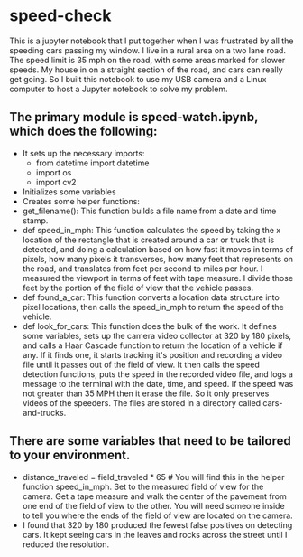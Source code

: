 # speed-check
This is a jupyter notebook that I put together when I was frustrated by all the speeding cars passing my window. I live in a rural area on a two lane road. The speed limit is 35 mph on the road, with some areas marked for slower speeds. My house in on a straight section of the road, and cars can really get going. So I built this notebook to use my USB camera and a Linux computer to host a Jupyter notebook to solve my problem.
## The primary module is speed-watch.ipynb, which does the following:
- It sets up the necessary imports: 
  -  from datetime import datetime
  -  import os
  -  import cv2
-  Initializes some variables
-  Creates some helper functions:
  -  get_filename(): This function builds a file name from a date and time stamp.
  -  def speed_in_mph: This function calculates the speed by taking the x location of the rectangle that is created around a car or truck that is detected, and doing a calculation based on how fast it moves in terms of pixels, how many pixels it transverses, how many feet that represents on the road, and translates from feet per second to miles per hour. I measured the viewport in terms of feet with tape measure. I divide those feet by the portion of the field of view that the vehicle passes.
  -  def found_a_car: This function converts a location data structure into pixel locations, then calls the speed_in_mph to return the speed of the vehicle.
  -  def look_for_cars: This function does the bulk of the work. It defines some variables, sets up the camera video collector at 320 by 180 pixels, and calls a Haar Cascade function to return the location of a vehicle if any. If it finds one, it starts tracking it's position and recording a video file until it passes out of the field of view. It then calls the speed detection functions, puts the speed in the recorded video file, and logs a message to the terminal with the date, time, and speed. If the speed was not greater than 35 MPH then it erase the file. So it only preserves videos of the speeders. The files are stored in a directory called cars-and-trucks. 
## There are some variables that need to be tailored to your environment. 
-  distance_traveled = field_traveled * 65 # You will find this in the helper function speed_in_mph. Set to the measured field of view for the camera. Get a tape measure and walk the center of the pavement from one end of the field of view to the other. You will need someone inside to tell you where the ends of the field of view are located on the camera.
-  I found that 320 by 180 produced the fewest false positives on detecting cars. It kept seeing cars in the leaves and rocks across the street until I reduced the resolution. 
